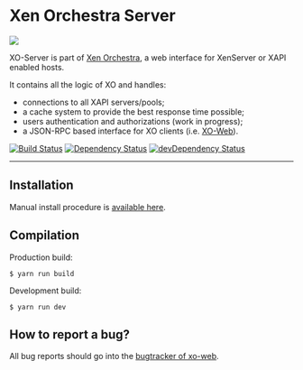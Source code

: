 # Xen Orchestra Server

![](http://i.imgur.com/HVFMrTk.png)

XO-Server is part of [Xen Orchestra](https://github.com/vatesfr/xo), a web interface for XenServer or XAPI enabled hosts.

It contains all the logic of XO and handles:

- connections to all XAPI servers/pools;
- a cache system to provide the best response time possible;
- users authentication and authorizations (work in progress);
- a JSON-RPC based interface for XO clients (i.e. [XO-Web](https://github.com/vatesfr/xo-web)).

[![Build Status](https://travis-ci.org/vatesfr/xo-server.svg?branch=next-release)](https://travis-ci.org/vatesfr/xo-server)
[![Dependency Status](https://david-dm.org/vatesfr/xo-server.svg?theme=shields.io)](https://david-dm.org/vatesfr/xo-server)
[![devDependency Status](https://david-dm.org/vatesfr/xo-server/dev-status.svg?theme=shields.io)](https://david-dm.org/vatesfr/xo-server#info=devDependencies)

___

## Installation

Manual install procedure is [available here](https://xen-orchestra.com/docs/from_the_sources.html).

## Compilation

Production build:

```
$ yarn run build
```

Development build:

```
$ yarn run dev
```

## How to report a bug?

All bug reports should go into the [bugtracker of xo-web](https://github.com/vatesfr/xo-web/issues).
